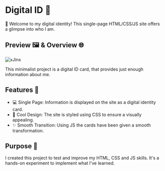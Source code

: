 # Digital ID 👤

👋 Welcome to my digital identity! This single-page HTML/CSS/JS site offers a glimpse into who I am.

## Preview 🖼️ & Overview 🌐

![xJinx](https://github.com/JinxSeven/Digital_Id/assets/164835921/7dd5c0c4-fdf6-451e-a71a-5f8f77411de1)

This minimalist project is a digital ID card, that provides just enough information about me.

## Features 🚀

- 💻 Single Page: Information is displayed on the site as a digital identity card.
- 🎨 Cool Design: The site is styled using CSS to ensure a visually appealing.
- ✨ Smooth Transition: Using JS the cards have been given a smooth transformation.

## Purpose 🧪

I created this project to test and improve my HTML, CSS and JS skills. It's a hands-on experiment to implement what I've learned.
